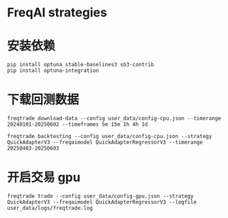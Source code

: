 # FreqAI strategies

# 安装依赖
```shell
pip install optuna stable-baselines3 sb3-contrib
pip install optuna-integration
```

# 下载回测数据
```shell
freqtrade download-data --config user_data/config-cpu.json --timerange 20240101-20250602 --timeframes 5m 15m 1h 4h 1d
```

```shell
freqtrade backtesting --config user_data/config-cpu.json --strategy QuickAdapterV3 --freqaimodel QuickAdapterRegressorV3 --timerange 20250403-20250603
```
# 开启交易 gpu
```shell
freqtrade trade --config user_data/config-gpu.json --strategy QuickAdapterV3 --freqaimodel QuickAdapterRegressorV3 --logfile user_data/logs/freqtrade.log
```


